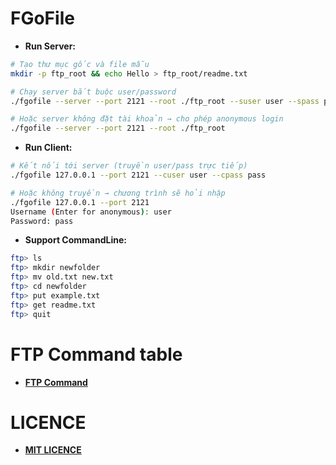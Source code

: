 # FGoFile

* **Run Server:**
```bash
# Tạo thư mục gốc và file mẫu
mkdir -p ftp_root && echo Hello > ftp_root/readme.txt

# Chạy server bắt buộc user/password
./fgofile --server --port 2121 --root ./ftp_root --suser user --spass pass

# Hoặc server không đặt tài khoản → cho phép anonymous login
./fgofile --server --port 2121 --root ./ftp_root
```

* **Run Client:**
```bash
# Kết nối tới server (truyền user/pass trực tiếp)
./fgofile 127.0.0.1 --port 2121 --cuser user --cpass pass

# Hoặc không truyền → chương trình sẽ hỏi nhập
./fgofile 127.0.0.1 --port 2121
Username (Enter for anonymous): user
Password: pass
```

* **Support CommandLine:**
```bash
ftp> ls
ftp> mkdir newfolder
ftp> mv old.txt new.txt
ftp> cd newfolder
ftp> put example.txt
ftp> get readme.txt
ftp> quit
```

# FTP Command table
* [**FTP Command**](FTPCommand.md)

# LICENCE
* [**MIT LICENCE**](LICENCE)
